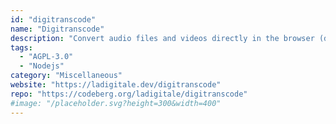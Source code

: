 ```yaml
---
id: "digitranscode"
name: "Digitranscode"
description: "Convert audio files and videos directly in the browser (documentation in French)."
tags:
  - "AGPL-3.0"
  - "Nodejs"
category: "Miscellaneous"
website: "https://ladigitale.dev/digitranscode"
repo: "https://codeberg.org/ladigitale/digitranscode"
#image: "/placeholder.svg?height=300&width=400"
---
```


